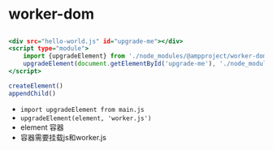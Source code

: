# worker-dom

## 

```index.html
<div src="hello-world.js" id="upgrade-me"></div>
<script type="module">
    import {upgradeElement} from './node_modules/@ampproject/worker-dom/dist/main.mjs';
    upgradeElement(document.getElementById('upgrade-me'), './node_modules/@ampproject/worker-dom/dist/worker/worker.mjs');
</script>
```

```hello-world.js
createElement()
appendChild()
```

* `import upgradeElement from main.js`
* `upgradeElement(element, 'worker.js')`
* element 容器
* 容器需要挂载js和worker.js